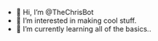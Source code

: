 - 👋 Hi, I’m @TheChrisBot
- 👀 I’m interested in making cool stuff.
- 🌱 I’m currently learning all of the basics..

<!---
TheChrisBot/TheChrisBot is a ✨ special ✨ repository because its `README.md` (this file) appears on your GitHub profile.
You can click the Preview link to take a look at your changes.
--->
